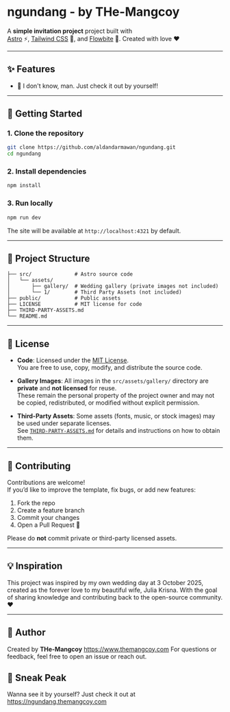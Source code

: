 
# ngundang - by THe-Mangcoy

A **simple invitation project** project built with  
[Astro](https://astro.build/) ⚡, [Tailwind CSS](https://tailwindcss.com/) 🎨, and [Flowbite](https://flowbite.com/) 🧩. Created with love ❤️

---

## ✨ Features
- 🤖 I don't know, man. Just check it out by yourself!

---

## 🚀 Getting Started

### 1. Clone the repository
```bash
git clone https://github.com/aldandarmawan/ngundang.git
cd ngundang
```

### 2. Install dependencies
```bash
npm install
```

### 3. Run locally
```bash
npm run dev
```

The site will be available at `http://localhost:4321` by default.

---

## 📂 Project Structure
```
├── src/              # Astro source code
│   └── assets/
│       ├── gallery/  # Wedding gallery (private images not included)
│       └── 1/        # Third Party Assets (not included)
├── public/           # Public assets   
├── LICENSE           # MIT license for code
├── THIRD-PARTY-ASSETS.md
└── README.md
```

---

## 📜 License

- **Code**: Licensed under the [MIT License](./LICENSE).  
  You are free to use, copy, modify, and distribute the source code.

- **Gallery Images**: All images in the `src/assets/gallery/` directory are **private** and **not licensed** for reuse.  
  These remain the personal property of the project owner and may not be copied, redistributed, or modified without explicit permission.

- **Third-Party Assets**: Some assets (fonts, music, or stock images) may be used under separate licenses.  
  See [`THIRD-PARTY-ASSETS.md`](./THIRD-PARTY-ASSETS.md) for details and instructions on how to obtain them.

---

## 🤝 Contributing
Contributions are welcome!  
If you’d like to improve the template, fix bugs, or add new features:

1. Fork the repo  
2. Create a feature branch  
3. Commit your changes  
4. Open a Pull Request 🎉  

Please do **not** commit private or third-party licensed assets.

---

## 💡 Inspiration
This project was inspired by my own wedding day at 3 October 2025,
created as the forever love to my beautiful wife, Julia Krisna.
With the goal of sharing knowledge and contributing back to the open-source community. ❤️

---

## 👤 Author
Created by **THe-Mangcoy** <https://www.themangcoy.com> 
For questions or feedback, feel free to open an issue or reach out.

## 👀 Sneak Peak
Wanna see it by yourself? Just check it out at https://ngundang.themangcoy.com